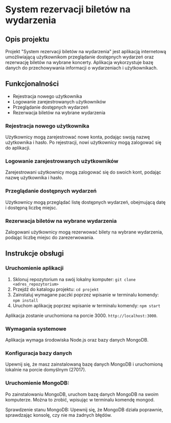 # System rezervacji biletów na wydarzenia

## Opis projektu

Projekt "System rezervacji biletów na wydarzenia" jest aplikacją internetową umożliwiającą użytkownikom przeglądanie dostępnych wydarzeń oraz rezerwację biletów na wybrane koncerty. Aplikacja wykorzystuje bazę danych do przechowywania informacji o wydarzeniach i użytkownikach.

## Funkcjonalności

- Rejestracja nowego użytkownika
- Logowanie zarejestrowanych użytkowników
- Przeglądanie dostępnych wydarzeń
- Rezerwacja biletów na wybrane wydarzenia

### Rejestracja nowego użytkownika

Użytkownicy mogą zarejestrować nowe konta, podając swoją nazwę użytkownika i hasło. Po rejestracji, nowi użytkownicy mogą zalogować się do aplikacji.

### Logowanie zarejestrowanych użytkowników

Zarejestrowani użytkownicy mogą zalogować się do swoich kont, podając nazwę użytkownika i hasło.

### Przeglądanie dostępnych wydarzeń

Użytkownicy mogą przeglądać listę dostępnych wydarzeń, obejmującą datę i dostępną liczbę miejsc.

### Rezerwacja biletów na wybrane wydarzenia

Zalogowani użytkownicy mogą rezerwować bilety na wybrane wydarzenia, podając liczbę miejsc do zarezerwowania.

## Instrukcje obsługi

### Uruchomienie aplikacji

1. Sklonuj repozytorium na swój lokalny komputer: `git clone <adres_repozytorium>`
2. Przejdź do katalogu projektu: `cd projekt`
3. Zainstaluj wymagane paczki poprzez wpisanie w terminalu komendy: `npm install`
4. Uruchom aplikację poprzez wpisanie w terminalu komendy: `npm start`

Aplikacja zostanie uruchomiona na porcie 3000. `http://localhost:3000`.

### Wymagania systemowe

Aplikacja wymaga środowiska Node.js oraz bazy danych MongoDB.

### Konfiguracja bazy danych

Upewnij się, że masz zainstalowaną bazę danych MongoDB i uruchomioną lokalnie na porcie domyślnym (27017).

### Uruchomienie MongoDB: 
Po zainstalowaniu MongoDB, uruchom bazę danych MongoDB na swoim komputerze. Można to zrobić, wpisując w terminalu komendę mongod.

Sprawdzenie stanu MongoDB: Upewnij się, że MongoDB działa poprawnie, sprawdzając konsolę, czy nie ma żadnych błędów.

